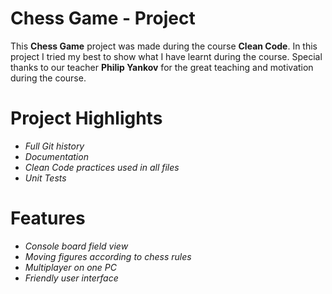 # **Chess Game - Project**

This **Chess Game** project was made during the course **Clean Code**. In this project I tried my best to show what I have learnt during the course. Special thanks to our teacher **Philip Yankov** for the great teaching and motivation during the course.

# Project Highlights
  - *Full Git history*
  - *Documentation*
  - *Clean Code practices used in all files*
  - *Unit Tests*

# Features

  - *Console board field view*
  - *Moving figures according to chess rules*
  - *Multiplayer on one PC*
  - *Friendly user interface*